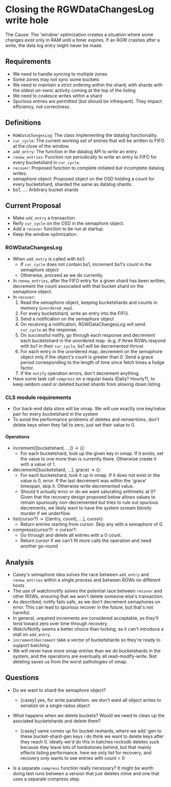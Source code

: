 # Closing the RGWDataChangesLog write hole #

The Cause: The 'window' optimization creates a situation where some
changes exist only in RAM until a timer expires. If an RGW crashes
after a write, the data log entry might never be made.

## Requirements ##

* We need to handle syncing to multiple zones
* Some zones may not sync some buckets
* We need to maintain a strict ordering within the shard, with shards
  with the oldest un-swnc activity coming at the top of the listing
* We need to coalesce writes within a shard
* Spurious entries are permitted (but should be infrequent). They
  impact efficiency, not correctness.

## Definitions ##

* `RGWDataChangesLog`: The class implementing the datalog
  functionality.
* `cur_cycle`: The current working set of entries that will be written
  to FIFO at the close of the window.
* `add_entry`: The function in the datalog API to write an entry.
* `renew_entries`: Function run periodically to write an entry to FIFO
  for every bucketshard in `cur_cycle`.
* `recover`: Proposed function to complete initiated but incomplete datalog writes.
* semaphore object: Proposed object on the OSD holding a count for
  every bucketshard, sharded the same as datalog shards.
* bs1, ...: Arbitrary bucket shards

## Current Proposal ##

* Make `add_entry` a transaction.
* Reify `cur_cycle` on the OSD in the semaphore object.
* Add a `recover` function to be run at startup.
* Keep the window optimization.


### RGWDataChangesLog ###

* When `add_entry` is called with bs1:
    + If `cur_cycle` does not contain bs1, increment bs1's count in
      the semaphore object
	+ Otherwise, proceed as we do currently.
* In `renew_entries`, after the FIFO entry for a given shard has been
  written, decrement the count associated with that bucket shard on
  the semaphore object.
* In `recover`:
    1. Read the semaphore object, keeping bucketshards and counts in
       memory (`unordered_map`).
	2. For every bucketshard, write an entry into the FIFO.
    3. Send a notification on the semaphore object
    4. On receiving a notification, RGWDataChangesLog will send
       `cur_cycle` as the response.
    5. On successful notify, go through each response and decrement
       each bucketshard in the unordered map.  (e.g. if three RGWs
       respond with bs1 in their `cur_cycle`, bs1 will be decremented
       thrice)
	6. For each entry in the unordered map, decrement on the semaphore
       object only if the object's count is greater than 0. Send a
       grace period corresponding to the length of time since fetch
       times a fudge factor.
    7. If the `notify` operation errors, don't decrement anything.
* Have some task call `compress` on a regular basis (Daily? Hourly?),
  to keep seldom used or deleted bucket shards from slowing down
  listing


### CLS module requirements ###

* Our back-end data store will be omap. We will use exactly one
  key/value pair for every bucketshard in the system
* To avoid the performance problems of deletes and reinsertions, don't
  delete keys when they fall to zero, just set their value to 0.

#### Operations ####

* increment([bucketshard, ...]) -> {}:
    - For each bucketshard, look up the given key in omap. If it
      exists, set the value to one more than is currently
      there. Otherwise create it with a value of 1.
* decrement([bucketshard, ...], grace) -> {}:
    - For each bucketshard, look it up in omap. If it does not exist
      or the value is 0, error. If the last decrement was within the
	  'grace' timespan, skip it. Otherwise write decremented value.
    - Should it actually error or do we want saturating arithmetic at
      0? Given that the recovery design proposed below allows values
      to remain spuriously non-decremented but tries to rule out
      spurious decrements, we likely want to have the system scream
      bloody murder if we underflow.
* list(cursor?) -> ([(entry, count), ...], cursor):
    - Return entries starting from cursor. Skip any with a semaphore of 0.
* compress(cursor?) -> cursor?:
    - Go through and delete all entries with a 0 count.
    - Return cursor if we can't fit more calls the operation
	  and need another go-round

## Analysis ##

* Casey's semaphore idea solves the race between `add_entry` and
  `renew_entries` within a single process and between RGWs on
  different hosts
* The use of watch/notify solves the potential race between `recover`
  and other RGWs, ensuring that we won't delete someone else's
  transaction.
* As described, notify fails safe, as we don't decrement semaphores on
  error. This can lead to spurious recover in the future, but that's
  not harmful.
* In general, unpaired increments are considered acceptable, as
  they'll tend toward zero over time through recovery.
* Watch/Notify seems a better choice than locking, as it can't
  introduce a stall on `add_entry`.
* `increment`/`decrement` take a vector of bucketshards so they're
  ready to support batching.
* We will never have more omap entries than we do bucketshards in the
  system, and the operations are eventually all read-modify-write. Not
  deleting saves us from the worst pathologies of omap.

## Questions ##

* Do we want to shard the semaphore object?
    - [casey] yes, for write parallelism. we don't want all object
      writes to serialize on a single rados object

* What happens when we delete buckets? Would we need to clean up the
  asociated bucketshards and delete them?
    - [casey] same comes up for bucket reshards, where we add :gen to
     these bucket-shard-gen keys i do think we want to delete keys
     after they reach 0. ideally we'd do this in batches rocksdb
     deletes suck because they leave lots of tombstones behind, but
     that mainly effects listing performance. here we only list for
     recovery, and recovery only wants to see entries with count > 0

* Is a separate `compress` function really necessary? It might be
  worth doing test runs between a version that just deletes inline and
  one that uses a separate compress step.
